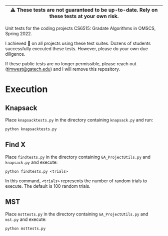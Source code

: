 | :warning: These tests are not guaranteed to be up-to-date. Rely on these tests at your own risk. |
|--------------------------------------------------------------------------------------------------|

Unit tests for the coding projects CS6515: Gradate Algorithms in OMSCS, Spring 2022.

I achieved 💯 on all projects using these test suites. Dozens of students successfully executed these tests. However, please do your own due diligence.

If these public tests are no longer permissible, please reach out (timwest@gatech.edu) and I will remove this repository.

# Execution

## Knapsack

Place `knapsacktests.py` in the directory containing `knapsack.py` and run:

```python
python knapsacktests.py
```

## Find X

Place `findtests.py` in the directory containing `GA_ProjectUtils.py` and `knapsack.py` and execute:

```shell
python findtests.py <trials>
```

In this command, `<trials>` represents the number of random trials to execute. The default is 100 random trials.

## MST

Place `msttests.py` in the directory containing `GA_ProjectUtils.py` and `mst.py` and execute:

```shell
python msttests.py
```
